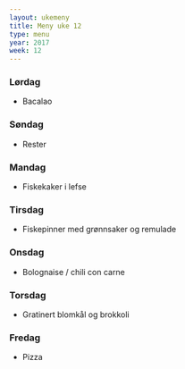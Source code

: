 ```yaml
---
layout: ukemeny
title: Meny uke 12
type: menu
year: 2017
week: 12
---
```


### Lørdag

- Bacalao

### Søndag

- Rester

### Mandag

- Fiskekaker i lefse

### Tirsdag

- Fiskepinner med grønnsaker og remulade

### Onsdag

- Bolognaise / chili con carne

### Torsdag

- Gratinert blomkål og brokkoli

### Fredag

- Pizza


